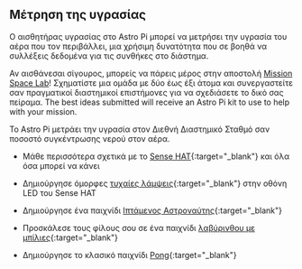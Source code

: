 ## Μέτρηση της υγρασίας

Ο αισθητήρας υγρασίας στο Astro Pi μπορεί να μετρήσει την υγρασία του αέρα που τον περιβάλλει, μια χρήσιμη δυνατότητα που σε βοηθά να συλλέξεις δεδομένα για τις συνθήκες στο διάστημα.

Αν αισθάνεσαι σίγουρος, μπορείς να πάρεις μέρος στην αποστολή [Mission Space Lab](https://astro-pi.org/missions/space-lab/)! Σχηματίστε μια ομάδα με δύο έως έξι άτομα και συνεργαστείτε σαν πραγματικοί διαστημικοί επιστήμονες για να σχεδιάσετε το δικό σας πείραμα. The best ideas submitted will receive an Astro Pi kit to use to help with your mission.

Το Astro Pi μετράει την υγρασία στον Διεθνή Διαστημικό Σταθμό σαν ποσοστό συγκέντρωσης νερού στον αέρα.

+ Μάθε περισσότερα σχετικά με το [Sense HAT](https://projects.raspberrypi.org/en/projects/getting-started-with-the-sense-hat){:target="_blank"} και όλα όσα μπορεί να κάνει

+ Δημιούργησε όμορφες [τυχαίες λάμψεις](https://projects.raspberrypi.org/en/projects/sense-hat-random-sparkles){:target="_blank"} στην οθόνη LED του Sense HAT

+ Δημιούργησε ένα παιχνίδι [Ιπτάμενος Αστροναύτης](https://projects.raspberrypi.org/en/projects/flappy-astronaut){:target="_blank"}

+ Προσκάλεσε τους φίλους σου σε ένα παιχνίδι [λαβύρινθου με μπίλιες](https://projects.raspberrypi.org/en/projects/sense-hat-marble-maze){:target="_blank"}

+ Δημιούργησε το κλασικό παιχνίδι [Pong](https://projects.raspberrypi.org/en/projects/sense-hat-pong){:target="_blank"}
